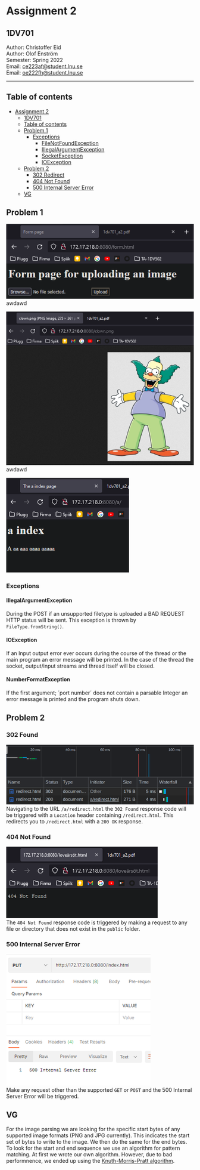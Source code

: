 # Assignment 2  
## 1DV701

Author: Christoffer Eid  
Author: Olof Enström  
Semester: Spring 2022  
Email: ce223af@student.lnu.se  
Email: oe222fh@student.lnu.se

---
## Table of contents
- [Assignment 2](#assignment-2)
  - [1DV701](#1dv701)
  - [Table of contents](#table-of-contents)
  - [Problem 1](#problem-1)
    - [Exceptions](#exceptions)
      - [FileNotFoundException](#filenotfoundexception)
      - [IllegalArgumentException](#illegalargumentexception)
      - [SocketException](#socketexception)
      - [IOException](#ioexception)
  - [Problem 2](#problem-2)
    - [302 Redirect](#302-redirect)
    - [404 Not Found](#404-not-found)
    - [500 Internal Server Error](#500-internal-server-error)
  - [VG](#vg)

## Problem 1
![Named HTML page](img/named-html-page.png)  
awdawd

![Image support](img/image.png)  
awdawd

![Directory](img/directory-with-index.png)  

### Exceptions
#### IllegalArgumentException
During the POST if an unsupported filetype is uploaded a BAD REQUEST HTTP status will be sent. This exception is thrown by `FileType.fromString()`. 

#### IOException
If an Input output error ever occurs during the course of the thread or the main program an error message will be printed. In the case of the thread the socket, output/input streams and thread itself will be closed. 

#### NumberFormatException
If the first argument; ´port number´ does not contain a parsable Integer an error message is printed and the program shuts down. 

## Problem 2
### 302 Found
![302 Found](img/302_found.png)  
Navigating to the URL `/a/redirect.html` the `302 Found` response code will be triggered with a `Location` header containing `/redirect.html`. This redirects you to `/redirect.html` with a `200 OK` response.

### 404 Not Found
![404 Not Found](img/not-found.png)  
The `404 Not Found` response code is triggered by making a request to any file or directory that does not exist in the `public` folder.

### 500 Internal Server Error
![500 Internal Server Error](img/internal-server-error.png)  
Make any request other than the supported `GET` or `POST` and the 500 Internal Server Error will be triggered.

## VG
For the image parsing we are looking for the specific start bytes of any supported image formats (PNG and JPG currently). This indicates the start set of bytes to write to the image. We then do the same for the end bytes. To look for the start and end sequence we use an algorithm for pattern matching. At first we wrote our own algorithm. However, due to bad performnence, we ended up using the [Knuth-Morris-Pratt algorithm](https://stackoverflow.com/a/1507813).